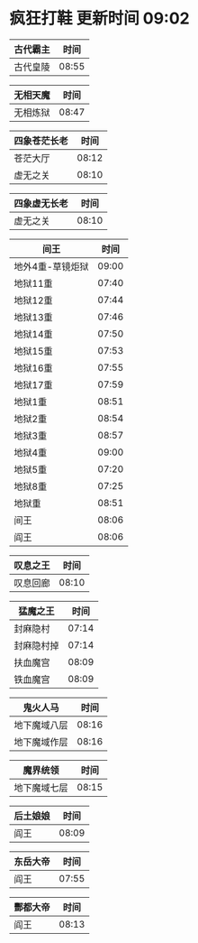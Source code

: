 # 疯狂打鞋 更新时间 09:02

| 古代霸主   | 时间    |
|--------|-------|
| 古代皇陵 | 08:55 |

| 无相天魔   | 时间    |
|--------|-------|
| 无相炼狱 | 08:47 |

| 四象苍茫长老   | 时间    |
|--------|-------|
| 苍茫大厅 | 08:12 |
| 虚无之关 | 08:10 |

| 四象虚无长老   | 时间    |
|--------|-------|
| 虚无之关 | 08:10 |

| 间王   | 时间    |
|--------|-------|
| 地外4重-草镜炬狱 | 09:00 |
| 地狱11重 | 07:40 |
| 地狱12重 | 07:44 |
| 地狱13重 | 07:46 |
| 地狱14重 | 07:50 |
| 地狱15重 | 07:53 |
| 地狱16重 | 07:55 |
| 地狱17重 | 07:59 |
| 地狱1重 | 08:51 |
| 地狱2重 | 08:54 |
| 地狱3重 | 08:57 |
| 地狱4重 | 09:00 |
| 地狱5重 | 07:20 |
| 地狱8重 | 07:25 |
| 地狱重 | 08:51 |
| 间王 | 08:06 |
| 阎王 | 08:06 |

| 叹息之王   | 时间    |
|--------|-------|
| 叹息回廊 | 08:10 |

| 猛魔之王   | 时间    |
|--------|-------|
| 封麻隐村 | 07:14 |
| 封麻隐村掉 | 07:14 |
| 扶血魔宫 | 08:09 |
| 铁血魔宫 | 08:09 |

| 鬼火人马   | 时间    |
|--------|-------|
| 地下魔域八层 | 08:16 |
| 地下魔域作层 | 08:16 |

| 魔界统领   | 时间    |
|--------|-------|
| 地下魔域七层 | 08:15 |

| 后土娘娘   | 时间    |
|--------|-------|
| 阎王 | 08:09 |

| 东岳大帝   | 时间    |
|--------|-------|
| 阎王 | 07:55 |

| 酆都大帝   | 时间    |
|--------|-------|
| 阎王 | 08:13 |